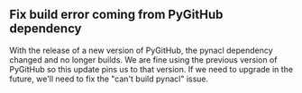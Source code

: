 ## Fix build error coming from PyGitHub dependency

With the release of a new version of PyGitHub, the pynacl dependency changed and no longer builds. We are fine using the previous version of PyGitHub so this update pins us to that version. If we need to upgrade in the future, we'll need to fix the "can't build pynacl" issue.
